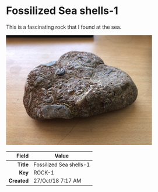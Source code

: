 # Fossilized Sea shells-1
This is a fascinating rock that I found at the sea.

<img height="300px" src="10000.jpg"/>

|       Field | Value                   |
|------------:|-------------------------|
|   **Title** | Fossilized Sea shells-1 |
|     **Key** | ROCK-1                  |
| **Created** | 27/Oct/18 7:17 AM       |
